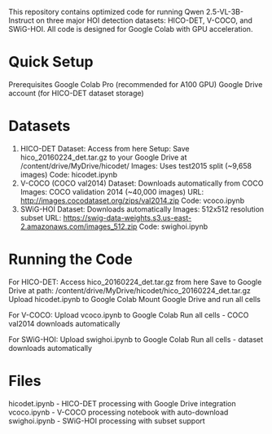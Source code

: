This repository contains optimized code for running Qwen 2.5-VL-3B-Instruct on three major HOI detection datasets: HICO-DET, V-COCO, and SWiG-HOI. All code is designed for Google Colab with GPU acceleration.

# Quick Setup
Prerequisites
Google Colab Pro (recommended for A100 GPU)
Google Drive account (for HICO-DET dataset storage)

# Datasets
1. HICO-DET
   Dataset: Access from here
   Setup: Save hico_20160224_det.tar.gz to your Google Drive at /content/drive/MyDrive/hicodet/
   Images: Uses test2015 split (~9,658 images)
   Code: hicodet.ipynb
3. V-COCO (COCO val2014)
   Dataset: Downloads automatically from COCO
   Images: COCO validation 2014 (~40,000 images)
   URL: http://images.cocodataset.org/zips/val2014.zip
   Code: vcoco.ipynb
4. SWiG-HOI
   Dataset: Downloads automatically
   Images: 512x512 resolution subset
   URL: https://swig-data-weights.s3.us-east-2.amazonaws.com/images_512.zip
   Code: swighoi.ipynb
   
# Running the Code

For HICO-DET:
Access hico_20160224_det.tar.gz from here
Save to Google Drive at path: /content/drive/MyDrive/hicodet/hico_20160224_det.tar.gz
Upload hicodet.ipynb to Google Colab
Mount Google Drive and run all cells

For V-COCO:
Upload vcoco.ipynb to Google Colab
Run all cells - COCO val2014 downloads automatically

For SWiG-HOI:
Upload swighoi.ipynb to Google Colab
Run all cells - dataset downloads automatically

# Files
hicodet.ipynb - HICO-DET processing with Google Drive integration
vcoco.ipynb - V-COCO processing notebook with auto-download
swighoi.ipynb - SWiG-HOI processing with subset support
